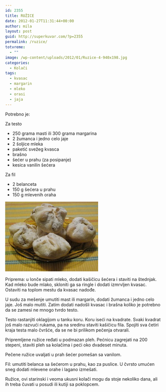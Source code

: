 ```yaml
---
id: 2355
title: RUŽICE
date: 2012-01-27T11:31:44+00:00
author: mila
layout: post
guid: http://superkuvar.com/?p=2355
permalink: /ruzice/
totvreme:
  - ""
image: /wp-content/uploads/2012/01/Ruzice-4-940x198.jpg
categories:
  - Kolači
tags:
  - kvasac
  - margarin
  - mleko
  - orasi
  - jaja
---
```

Potrebno je:

Za testo

  * 250 grama masti ili 300 grama margarina
  * 2 žumanca i jedno celo jaje
  * 2 šoljice mleka
  * paketić svežeg kvasca
  * brašno
  * šećer u prahu (za posipanje)
  * kesica vanilin šećera

Za fil

  * 2 belanceta
  * 150 g šećera u prahu
  * 150 g mlevenih oraha

<img class="alignnone size-medium wp-image-2356" title="Ruzice 4" src="/wp-content/uploads/2012/01/Ruzice-4-300x225.jpg" alt="" width="300" height="225" /> 

Priprema: u lonče sipati mleko, dodati kašičicu šećera i staviti na štednjak. Kad mleko bude mlako, skloniti ga sa ringle i dodati izmrvljen kvasac. Ostaviti na toplom mestu da kvasac nadođe.

U sudu za mešenje umutiti mast ili margarin, dodati žumanca i jedno celo jaje. Još malo mutiti. Zatim dodati nadošli kvasac i brašna koliko je potrebno da se zamesi ne mnogo tvrdo testo.

Testo rastanjiti oklagijom u tanku koru. Koru iseći na kvadrate. Svaki kvadrat još malo razvući rukama, pa na sredinu staviti kašičicu fila. Spojiti sva četiri kraja testa malo čvršće, da se ne bi prilikom pečenja otvarali.

Pripremljene ružice ređati u podmazan pleh. Pećnicu zagrejati na 200 stepeni, staviti pleh sa kolačima i peći oko dvadeset minuta.

Pečene ružice uvaljati u prah šećer pomešan sa vanilom.

Fil: umutiti belanca sa šećerom u prahu, kao za puslice. U čvrsto umućen sneg dodati mlevene orahe i lagano izmešati.

Ružice, ovi starinski i veoma ukusni kolači mogu da stoje nekoliko dana, ali ih treba čuvati u posudi ili kutiji sa poklopcem.